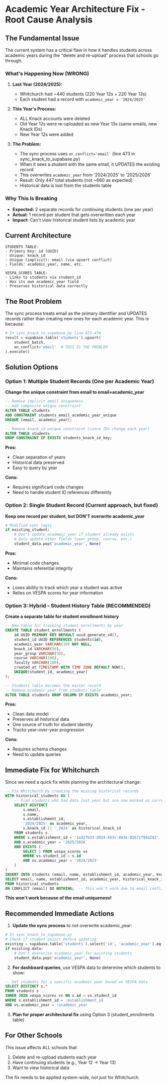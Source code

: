 # Academic Year Architecture Fix - Root Cause Analysis

## The Fundamental Issue

The current system has a critical flaw in how it handles students across academic years during the "delete and re-upload" process that schools go through.

### What's Happening Now (WRONG)

1. **Last Year (2024/2025):**
   - Whitchurch had ~440 students (220 Year 12s + 220 Year 13s)
   - Each student had a record with `academic_year = '2024/2025'`

2. **This Year's Process:**
   - ALL Knack accounts were deleted
   - Old Year 12s were re-uploaded as new Year 13s (same emails, new Knack IDs)
   - New Year 12s were added

3. **The Problem:**
   - The sync process uses `on_conflict='email'` (line 473 in sync_knack_to_supabase.py)
   - When it sees a student with the same email, it UPDATES the existing record
   - This overwrites `academic_year` from '2024/2025' to '2025/2026'
   - Result: Only 447 total students (not ~660 as expected)
   - Historical data is lost from the students table

### Why This Is Breaking

- **Expected:** 2 separate records for continuing students (one per year)
- **Actual:** 1 record per student that gets overwritten each year
- **Impact:** Can't view historical student lists by academic year

## Current Architecture

```
STUDENTS TABLE:
- Primary Key: id (UUID)
- Unique: knack_id 
- Unique (implicit): email (via upsert conflict)
- Fields: academic_year, name, etc.

VESPA_SCORES TABLE:
- Links to students via student_id
- Has its own academic_year field
- Preserves historical data correctly
```

## The Root Problem

The sync process treats email as the primary identifier and UPDATES records rather than creating new ones for each academic year. This is because:

```python
# In sync_knack_to_supabase.py line 471-474
result = supabase.table('students').upsert(
    student_batch,
    on_conflict='email'  # THIS IS THE PROBLEM
).execute()
```

## Solution Options

### Option 1: Multiple Student Records (One per Academic Year)
**Change the unique constraint from email to email+academic_year**

```sql
-- Remove implicit email uniqueness
-- Add composite unique constraint
ALTER TABLE students 
ADD CONSTRAINT students_email_academic_year_unique 
UNIQUE (email, academic_year);

-- Remove knack_id unique constraint (since IDs change each year)
ALTER TABLE students 
DROP CONSTRAINT IF EXISTS students_knack_id_key;
```

**Pros:**
- Clean separation of years
- Historical data preserved
- Easy to query by year

**Cons:**
- Requires significant code changes
- Need to handle student ID references differently

### Option 2: Single Student Record (Current approach, but fixed)
**Keep one record per student, but DON'T overwrite academic_year**

```python
# Modified sync logic
if existing_student:
    # Don't update academic_year if student already exists
    # Only update other fields (year_group, course, etc.)
    student_data.pop('academic_year', None)
```

**Pros:**
- Minimal code changes
- Maintains referential integrity

**Cons:**
- Loses ability to track which year a student was active
- Relies on VESPA scores for year information

### Option 3: Hybrid - Student History Table (RECOMMENDED)
**Create a separate table for student enrollment history**

```sql
-- New table for tracking student enrollments by year
CREATE TABLE student_enrollments (
    id UUID PRIMARY KEY DEFAULT uuid_generate_v4(),
    student_id UUID REFERENCES students(id),
    academic_year VARCHAR(10) NOT NULL,
    knack_id VARCHAR(50),
    year_group VARCHAR(50),
    course VARCHAR(100),
    faculty VARCHAR(100),
    created_at TIMESTAMP WITH TIME ZONE DEFAULT NOW(),
    UNIQUE(student_id, academic_year)
);

-- Students table becomes the master record
-- Remove academic_year from students table
ALTER TABLE students DROP COLUMN IF EXISTS academic_year;
```

**Pros:**
- Clean data model
- Preserves all historical data
- One source of truth for student identity
- Tracks year-over-year progression

**Cons:**
- Requires schema changes
- Need to update queries

## Immediate Fix for Whitchurch

Since we need a quick fix while planning the architectural change:

```sql
-- Fix Whitchurch by creating the missing historical records
WITH historical_students AS (
    -- Find students who had data last year but are now marked as current year
    SELECT DISTINCT 
        s.email,
        s.name,
        s.establishment_id,
        '2024/2025' as academic_year,
        s.knack_id || '_2024' as historical_knack_id
    FROM students s
    WHERE s.establishment_id = '1a327b33-d924-453c-803e-82671f94a242'
    AND s.academic_year = '2025/2026'
    AND EXISTS (
        SELECT 1 FROM vespa_scores vs 
        WHERE vs.student_id = s.id 
        AND vs.academic_year = '2024/2025'
    )
)
INSERT INTO students (email, name, establishment_id, academic_year, knack_id)
SELECT email, name, establishment_id, academic_year, historical_knack_id
FROM historical_students
ON CONFLICT (email) DO NOTHING;  -- This won't work due to email conflict!
```

**This won't work because of the email uniqueness!**

## Recommended Immediate Actions

1. **Update the sync process** to not overwrite academic_year:
```python
# In sync_knack_to_supabase.py
# Check if student exists before updating
existing = supabase.table('students').select('id', 'academic_year').eq('email', email).execute()
if existing.data:
    # Don't overwrite academic_year for existing students
    student_data.pop('academic_year', None)
```

2. **For dashboard queries**, use VESPA data to determine which students to show:
```sql
-- Get students for a specific academic year based on VESPA data
SELECT DISTINCT s.*
FROM students s
INNER JOIN vespa_scores vs ON s.id = vs.student_id
WHERE s.establishment_id = :establishment_id
AND vs.academic_year = :academic_year
```

3. **Plan for proper architectural fix** using Option 3 (student_enrollments table)

## For Other Schools

This issue affects ALL schools that:
1. Delete and re-upload students each year
2. Have continuing students (e.g., Year 12 → Year 13)
3. Want to view historical data

The fix needs to be applied system-wide, not just for Whitchurch.



